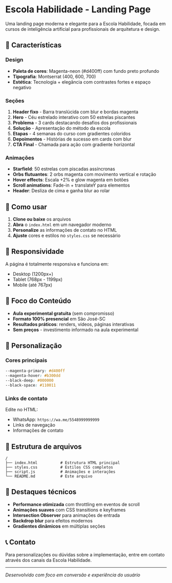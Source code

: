 # Escola Habilidade - Landing Page

Uma landing page moderna e elegante para a Escola Habilidade, focada em cursos de inteligência artificial para profissionais de arquitetura e design.

## 🎨 Características

### Design
- **Paleta de cores**: Magenta-neon (#d400ff) com fundo preto profundo
- **Tipografia**: Montserrat (400, 600, 700)
- **Estética**: Tecnologia + elegância com contrastes fortes e espaço negativo

### Seções
1. **Header fixo** - Barra translúcida com blur e bordas magenta
2. **Hero** - Céu estrelado interativo com 50 estrelas piscantes
3. **Problema** - 3 cards destacando desafios dos profissionais
4. **Solução** - Apresentação do método da escola
5. **Etapas** - 4 semanas do curso com gradientes coloridos
6. **Depoimentos** - Histórias de sucesso em cards com blur
7. **CTA Final** - Chamada para ação com gradiente horizontal

### Animações
- **Starfield**: 50 estrelas com piscadas assíncronas
- **Orbs flutuantes**: 2 orbs magenta com movimento vertical e rotação
- **Hover effects**: Escala +2% e glow magenta em botões
- **Scroll animations**: Fade-in + translateY para elementos
- **Header**: Desliza de cima e ganha blur ao rolar

## 🚀 Como usar

1. **Clone ou baixe** os arquivos
2. **Abra** o `index.html` em um navegador moderno
3. **Personalize** as informações de contato no HTML
4. **Ajuste** cores e estilos no `styles.css` se necessário

## 📱 Responsividade

A página é totalmente responsiva e funciona em:
- Desktop (1200px+)
- Tablet (768px - 1199px)
- Mobile (até 767px)

## 🎯 Foco do Conteúdo

- **Aula experimental gratuita** (sem compromisso)
- **Formato 100% presencial** em São José-SC
- **Resultados práticos**: renders, vídeos, páginas interativas
- **Sem preços** - investimento informado na aula experimental

## 🔧 Personalização

### Cores principais
```css
--magenta-primary: #d400ff
--magenta-hover: #b300dd
--black-deep: #000000
--black-space: #110011
```

### Links de contato
Edite no HTML:
- WhatsApp: `https://wa.me/5548999999999`
- Links de navegação
- Informações de contato

## 📄 Estrutura de arquivos

```
/
├── index.html          # Estrutura HTML principal
├── styles.css          # Estilos CSS completos
├── script.js           # Animações e interações
└── README.md           # Este arquivo
```

## 🌟 Destaques técnicos

- **Performance otimizada** com throttling em eventos de scroll
- **Animações suaves** com CSS transitions e keyframes
- **Intersection Observer** para animações de entrada
- **Backdrop blur** para efeitos modernos
- **Gradientes dinâmicos** em múltiplas seções

## 📞 Contato

Para personalizações ou dúvidas sobre a implementação, entre em contato através dos canais da Escola Habilidade.

---

*Desenvolvido com foco em conversão e experiência do usuário* 